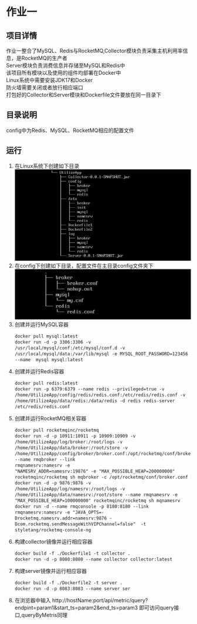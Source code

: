 # 作业一
## 项目详情
作业一整合了MySQL、Redis与RocketMQ,Collector模块负责采集主机利用率信息，是RocketMQ的生产者<br/>
Server模块负责消费信息并存储至MySQL和Redis中<br/>
该项目所有模块以及使用的组件均部署在Docker中<br/>
Linux系统中需要安装JDK17和Docker<br/>
防火墙需要关闭或者放行相应端口<br/>
打包好的Collector和Server模块和Dockerfile文件要放在同一目录下
## 目录说明
config中为Redis、MySQL、RocketMQ相应的配置文件
## 运行
1. 在Linux系统下创建如下目录<br/>
   ![image text](images/dir1.png)
2. 在config下创建如下目录，配置文件在主目录config文件夹下<br/>
   ![image text2](images/dir2.png)
3. 创建并运行MySQL容器
   ```
   docker pull mysql:latest 
   docker run -d -p 3306:3306 -v /usr/local/mysql/conf:/etc/mysql/conf.d -v /usr/local/mysql/data:/var/lib/mysql -e MYSQL_ROOT_PASSWORD=123456 --name  mysql mysql:latest
4. 创建并运行Redis容器
   ```
   docker pull redis:latest 
   docker run -p 6379:6379 --name redis --privileged=true -v /home/UtilizeApp/config/redis/redis.conf:/etc/redis/redis.conf -v /home/UtilizeApp/data/redis:/data/redis -d redis redis-server /etc/redis/redis.conf
5. 创建并运行RocketMQ相关容器
   ```
   docker pull rocketmqinc/rocketmq
   docker run -d -p 10911:10911 -p 10909:10909 -v  /home/UtilizeApp/log/broker:/root/logs -v   /home/UtilizeApp/data/broker:/root/store -v  /home/UtilizeApp/config/broker/broker.conf:/opt/rocketmq/conf/broker.conf --name rmqbroker --link 
   rmqnamesrv:namesrv -e 
   "NAMESRV_ADDR=namesrv:19876" -e "MAX_POSSIBLE_HEAP=200000000" rocketmqinc/rocketmq sh mqbroker -c /opt/rocketmq/conf/broker.conf
   docker run -d -p 9876:9876 -v /home/UtilizeApp/log/namesrv:/root/logs -v /home/UtilizeApp/data/namesrv:/root/store --name rmqnamesrv -e "MAX_POSSIBLE_HEAP=100000000" rocketmqinc/rocketmq sh mqnamesrv
   docker run -d --name rmqconsole -p 8180:8180 --link rmqnamesrv:namesrv -e "JAVA_OPTS=-Drocketmq.namesrv.addr=namesrv:9876 -Dcom.rocketmq.sendMessageWithVIPChannel=false"  -t styletang/rocketmq-console-ng
6. 构建collector镜像并运行相应容器
    ```
    docker build -f ./Dockerfile1 -t collector .
    docker run -d -p 8080:8080 --name collector collector:latest
7. 构建server镜像并运行相应容器
    ```
    docker build -f ./Dockerfile2 -t server .
    docker run -d -p 8083:8083 --name server ser
8. 在浏览器中输入 http://hostName:port/api/metric/query?endpint=param1&start_ts=param2&end_ts=param3 即可访问query接口,queryByMetris同理
